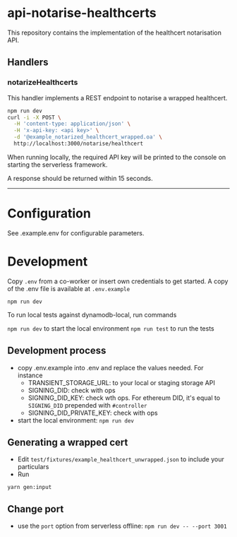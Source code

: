 # api-notarise-healthcerts

This repository contains the implementation of the healthcert notarisation API.

## Handlers

### notarizeHealthcerts

This handler implements a REST endpoint to notarise a wrapped healthcert.

```sh
npm run dev
curl -i -X POST \
  -H 'content-type: application/json' \
  -H 'x-api-key: <api key>' \
  -d '@example_notarized_healthcert_wrapped.oa' \
  http://localhost:3000/notarise/healthcert
```

When running locally, the required API key will be printed to the console on starting the serverless framework.

A response should be returned within 15 seconds.

---

# Configuration

See .example.env for configurable parameters.

# Development

Copy `.env` from a co-worker or insert own credentials to get started. A copy of the .env file is available at `.env.example`

```
npm run dev
```

To run local tests against dynamodb-local, run commands

`npm run dev` to start the local environment
`npm run test` to run the tests

## Development process

- copy .env.example into .env and replace the values needed. For instance
  - TRANSIENT_STORAGE_URL: to your local or staging storage API
  - SIGNING_DID: check with ops
  - SIGNING_DID_KEY: check wth ops. For ethereum DID, it's equal to `SIGNING_DID` prepended with `#controller`
  - SIGNING_DID_PRIVATE_KEY: check with ops
- start the local environment: `npm run dev`

## Generating a wrapped cert
- Edit `test/fixtures/example_healthcert_unwrapped.json` to include your particulars
- Run
```
yarn gen:input
```

## Change port

- use the `port` option from serverless offline: `npm run dev -- --port 3001`

